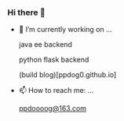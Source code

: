 ### Hi there 👋
- 🔭 I’m currently working on ...

  java ee backend
  
  python flask backend
  
  (build blog)[ppdog0.github.io]
  
- 📫 How to reach me: ...

  ppdoooog@163.com
  


<!--
**ppdog0/ppdog0** is a ✨ _special_ ✨ repository because its `README.md` (this file) appears on your GitHub profile.

Here are some ideas to get you started:

- 🔭 I’m currently working on ...
- 🌱 I’m currently learning ...
- 👯 I’m looking to collaborate on ...
- 🤔 I’m looking for help with ...
- 💬 Ask me about ...
- 📫 How to reach me: ...
- 😄 Pronouns: ...
- ⚡ Fun fact: ...
-->
